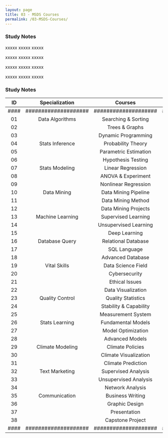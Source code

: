 ```yaml
---
layout: page
title: 03 - MSDS Courses
permalink: /03-MSDS-Courses/
---
```


<h3>Study Notes</h3>

xxxxx xxxxx xxxxx

xxxxx xxxxx xxxxx

xxxxx xxxxx xxxxx

xxxxx xxxxx xxxxx

<h3>Study Notes</h3>


| ID | Specialization     | Courses            | Link   |
|:--:|:------------------:|:------------------:|:------:|
|####|####################|####################|#####|
| 01 | Data Algorithms    | Searching & Sorting   |[Link](/MSDS01/)|
| 02 |                    | Trees & Graphs        |[Link](/MSDS02/)|
| 03 |                    | Dynamic Programming   |[Link](/MSDS03/)|
| 04 | Stats Inference    | Probability Theory    |[Link](/MSDS04/)|
| 05 |                    | Parametric Estimation |[Link](/MSDS05/)|
| 06 |                    | Hypothesis Testing    |[Link](/MSDS06/)|
| 07 | Stats Modeling     | Linear Regression     |[Link](/MSDS07/)|
| 08 |                    | ANOVA & Experiment    |[Link](/MSDS08/)|
| 09 |                    | Nonlinear Regression  |[Link](/MSDS09/)|
| 10 | Data Mining        | Data Mining Pipeline  |[Link](/MSDS10/)|
| 11 |                    | Data Mining Method    |[Link](/MSDS11/)|
| 12 |                    | Data Mining Projects  |[Link](/MSDS12/)|
| 13 | Machine Learning   | Supervised Learning   |[Link](/MSDS13/)|
| 14 |                    | Unsupervised Learning |[Link](/MSDS14/)|
| 15 |                    | Deep Learning         |[Link](/MSDS15/)|
| 16 | Database Query     | Relational Database   |[Link](/MSDS16/)|
| 17 |                    | SQL Language          |[Link](/MSDS17/)|
| 18 |                    | Advanced Database     |[Link](/MSDS18/)|
| 19 | Vital Skills       | Data Science Field    |[Link](/MSDS19/)|
| 20 |                    | Cybersecurity         |[Link](/MSDS20/)|
| 21 |                    | Ethical Issues        |[Link](/MSDS21/)|
| 22 |                    | Data Visualization    |[Link](/MSDS22/)|
| 23 | Quality Control    | Quality Statistics    |[Link](/MSDS23/)|
| 24 |                    | Stability & Capability|[Link](/MSDS24/)|
| 25 |                    | Measurement System    |[Link](/MSDS25/)|
| 26 | Stats Learning     | Fundamental Models    |[Link](/MSDS26/)|
| 27 |                    | Model Optimization    |[Link](/MSDS27/)|
| 28 |                    | Advanced Models       |[Link](/MSDS28/)|
| 29 | Climate Modeling   | Climate Policies      |[Link](/MSDS29/)|
| 30 |                    | Climate Visualization |[Link](/MSDS30/)|
| 31 |                    | Climate Prediction    |[Link](/MSDS31/)|
| 32 | Text Marketing     | Supervised Analysis   |[Link](/MSDS32/)|
| 33 |                    | Unsupervised Analysis |[Link](/MSDS33/)|
| 34 |                    | Network Analysis      |[Link](/MSDS34/)|
| 35 | Communication      | Business Writing      |[Link](/MSDS35/)|
| 36 |                    | Graphic Design        |[Link](/MSDS36/)|
| 37 |                    | Presentation          |[Link](/MSDS37/)|
| 38 |                    | Capstone Project      |[Link](/MSDS38/)|
|####|####################|####################|#####|
